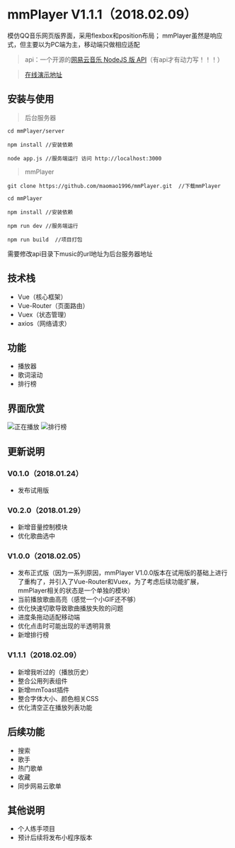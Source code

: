# mmPlayer V1.1.1（2018.02.09）
模仿QQ音乐网页版界面，采用flexbox和position布局；
mmPlayer虽然是响应式，但主要以为PC端为主，移动端只做相应适配

> api：一个开源的[网易云音乐 NodeJS 版 API](https://binaryify.github.io/NeteaseCloudMusicApi)（有api才有动力写！！！）

> [在线演示地址](http://music.mtnhao.com)

## 安装与使用

> 后台服务器

```
cd mmPlayer/server

npm install //安装依赖

node app.js //服务端运行 访问 http://localhost:3000
```

> mmPlayer

```
git clone https://github.com/maomao1996/mmPlayer.git  //下载mmPlayer

cd mmPlayer

npm install //安装依赖

npm run dev //服务端运行

npm run build  //项目打包 
```
需要修改api目录下music的url地址为后台服务器地址

## 技术栈

- Vue（核心框架）
- Vue-Router（页面路由）
- Vuex（状态管理）
- axios（网络请求）

## 功能

- 播放器
- 歌词滚动
- 排行榜

## 界面欣赏

![正在播放](http://img.mukewang.com/5a781eb10001d47c19201004.png)
![排行榜](http://img.mukewang.com/5a781cdf000125ad19201004.png)

## 更新说明
### V0.1.0（2018.01.24）
- 发布试用版

### V0.2.0（2018.01.29）
- 新增音量控制模块
- 优化歌曲选中

### V1.0.0（2018.02.05）
- 发布正式版（因为一系列原因，mmPlayer V1.0.0版本在试用版的基础上进行了重构了，并引入了Vue-Router和Vuex，为了考虑后续功能扩展，mmPlayer相关的状态是一个单独的模块）
- 当前播放歌曲高亮（感觉一个小GIF还不够）
- 优化快速切歌导致歌曲播放失败的问题
- 进度条拖动适配移动端
- 优化点击时可能出现的半透明背景
- 新增排行榜

### V1.1.1（2018.02.09）
- 新增我听过的（播放历史）
- 整合公用列表组件
- 新增mmToast插件
- 整合字体大小、颜色相关CSS
- 优化清空正在播放列表功能

## 后续功能
- 搜索
- 歌手
- 热门歌单
- 收藏
- 同步网易云歌单

## 其他说明

- 个人练手项目
- 预计后续将发布小程序版本

